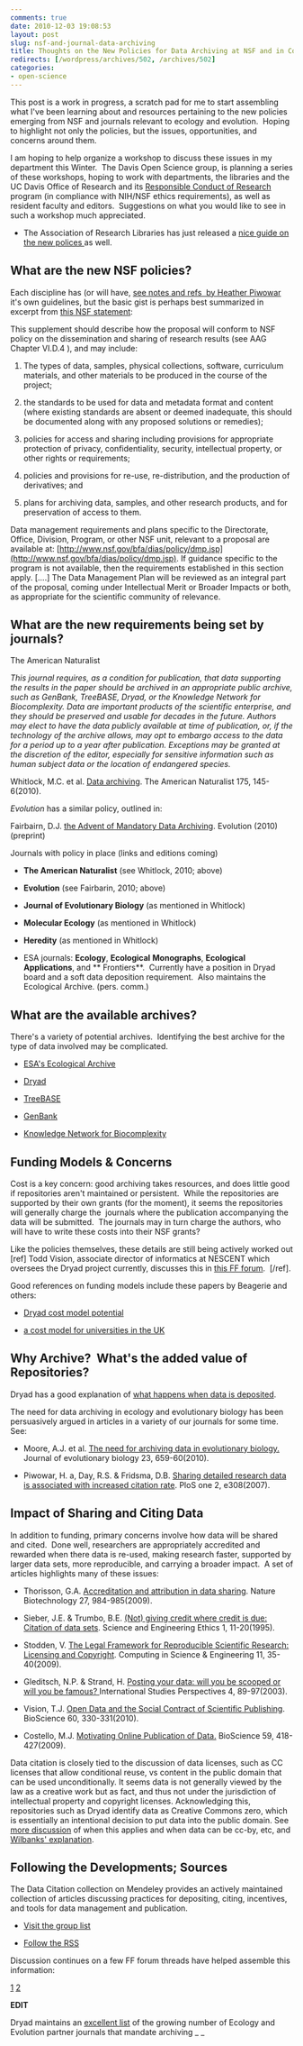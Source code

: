 ```yaml
---
comments: true
date: 2010-12-03 19:08:53
layout: post
slug: nsf-and-journal-data-archiving
title: Thoughts on the New Policies for Data Archiving at NSF and in Common Journals
redirects: [/wordpress/archives/502, /archives/502]
categories:
- open-science
---
```


This post is a work in progress, a scratch pad for me to start assembling what I've been learning about and resources pertaining to the new policies emerging from NSF and journals relevant to ecology and evolution.  Hoping to highlight not only the policies, but the issues, opportunities, and concerns around them.

I am hoping to help organize a workshop to discuss these issues in my department this Winter.  The Davis Open Science group, is planning a series of these workshops, hoping to work with departments, the libraries and the UC Davis Office of Research and its [Responsible Conduct of Research ](http://www.research.ucdavis.edu/home.cfm?id=OVC,10,1622,2065) program (in compliance with NIH/NSF ethics requirements), as well as resident faculty and editors.  Suggestions on what you would like to see in such a workshop much appreciated.


* The Association of Research Libraries has just released a [nice guide on the new polices ](http://www.arl.org/rtl/eresearch/escien/nsf/index.shtml) as well.




## What are the new NSF policies?


Each discipline has (or will have, [see notes and refs  by Heather Piwowar ](http://researchremix.wordpress.com/2010/11/15/nsf-where) it's own guidelines, but the basic gist is perhaps best summarized in excerpt from [this NSF statement](http://www.nsf.gov/pubs/policydocs/pappguide/nsf11001/gpg_2.jsp#dmp):

This supplement should describe  how the proposal will conform to NSF  policy on the dissemination and  sharing of research results (see AAG  Chapter VI.D.4 ), and may include:

	
  1. The types of data, samples, physical collections, software,   curriculum materials, and other materials to be produced in the course   of the project;

	
  2. the standards to be used for data and metadata format and content   (where existing standards are absent or deemed inadequate, this should   be documented along with any proposed solutions or remedies);

	
  3. policies for access and sharing including provisions for   appropriate protection of privacy, confidentiality, security,   intellectual property, or other rights or requirements;

	
  4. policies and provisions for re-use, re-distribution, and the production of derivatives; and

	
  5. plans for archiving data, samples, and other research products, and for preservation of access to them.


Data management requirements and plans specific to the Directorate,   Office, Division, Program, or other NSF unit, relevant to a proposal are   available at: [http://www.nsf.gov/bfa/dias/policy/dmp.jsp](http://www.nsf.gov/bfa/dias/policy/dmp.jsp). If guidance specific to the program is not available, then the requirements established in this section apply.
[....]
The Data Management Plan will be  reviewed as an integral part of the  proposal, coming under Intellectual  Merit or Broader Impacts or both,  as appropriate for the scientific  community of relevance.


## What are the new requirements being set by journals?


The American Naturalist

_This journal requires, as a condition for publication, that data   supporting the results in the paper should be archived in an appropriate   public archive, such as GenBank, TreeBASE, Dryad, or the Knowledge   Network for Biocomplexity. Data are important products of the scientific   enterprise, and they should be preserved and usable for decades in the   future. Authors may elect to have the data publicly available at time  of  publication, or, if the technology of the archive allows, may opt to   embargo access to the data for a period up to a year after  publication.  Exceptions may be granted at the discretion of the editor,  especially  for sensitive information such as human subject data or the  location  of endangered species._

Whitlock, M.C. et al. [Data archiving](http://www.ncbi.nlm.nih.gov/pubmed/20073990). The American Naturalist 175, 145-6(2010).

_Evolution_ has a similar policy, outlined in:

Fairbairn, D.J. [the Advent of Mandatory Data Archiving](http://doi.wiley.com/10.1111/j.1558-5646.2010.01182.x). Evolution (2010) (preprint)

Journals with policy in place (links and editions coming)

	
  * **The American Naturalist** (see Whitlock, 2010; above)

	
  * **Evolution** (see Fairbarin, 2010; above)

	
  * **Journal of Evolutionary Biology** (as mentioned in Whitlock)

	
  * **Molecular Ecology** (as mentioned in Whitlock)

	
  * **Heredity** (as mentioned in Whitlock)

	
  * ESA journals: **Ecology**, **Ecological** **Monographs**, **Ecological** **Applications**, and ** Frontiers**.  Currently have a position in Dryad board and a soft data deposition requirement.  Also maintains the Ecological Archive. (pers. comm.)




## What are the available archives?


There's a variety of potential archives.  Identifying the best archive for the type of data involved may be complicated.



	
  * [ESA's Ecological Archive](http://esapubs.org/archive/default.htm)

	
  * [Dryad](http://datadryad.org/)

	
  * [TreeBASE](http://www.treebase.org/treebase-web/home.html)

	
  * [GenBank](http://www.ncbi.nlm.nih.gov/genbank/)

	
  * [Knowledge Network for Biocomplexity](http://knb.ecoinformatics.org/index.jsp)




## Funding Models & Concerns


Cost is a key concern: good archiving takes resources, and does little good if repositories aren't maintained or persistent.  While the repositories are supported by their own grants (for the moment), it seems the repositories will generally charge the  journals where the publication accompanying the data will be submitted.  The journals may in turn charge the authors, who will have to write these costs into their NSF grants?

Like the policies themselves, these details are still being actively worked out [ref] Todd Vision, associate director of informatics at NESCENT which oversees the Dryad project currently, discusses this in [this FF forum](http://ff.im/uGFbn).  [/ref].

Good references on funding models include these papers by Beagerie and others:



	
  * [Dryad cost model potential](http://bit.ly/fPX0Nm)

	
  * [a cost model for universities in the UK](http://www.jisc.ac.uk/media/documents/publications/keepingresearchdatasafe0408.pdf)




## Why Archive?  What's the added value of Repositories?


Dryad has a good explanation of [what happens when data is deposited](http://blog.datadryad.org/2010/12/02/what-happens-after-you-submit-your-data-to-dryad/).

The need for data archiving in ecology and evolutionary biology has been persuasively argued in articles in a variety of our journals for some time.    See:



	
  * Moore, A.J. et al. [The need for archiving data in evolutionary biology. ](http://www.ncbi.nlm.nih.gov/pubmed/20149022)Journal of evolutionary biology 23, 659-60(2010).

	
  * Piwowar, H. a, Day, R.S. & Fridsma, D.B. [Sharing detailed research data is associated with increased citation rate](http://www.ncbi.nlm.nih.gov/pubmed/17375194). PloS one 2, e308(2007).




## Impact of Sharing and Citing Data


In addition to funding, primary concerns involve how data will be shared and cited.  Done well, researchers are appropriately accredited and rewarded when there data is re-used, making research faster, supported by larger data sets, more reproducible, and carrying a broader impact.  A set of articles highlights many of these issues:



	
  * ﻿﻿﻿Thorisson, G.A. [Accreditation and attribution in data sharing](http://dx.doi.org/10.1038/nbt1109-984b). Nature Biotechnology 27, 984-985(2009).

	
  * Sieber, J.E. & Trumbo, B.E. [(Not) giving credit where credit is due: Citation of data sets](http://www.springerlink.com/index/10.1007/BF02628694). Science and Engineering Ethics 1, 11-20(1995).

	
  * Stodden, V. [The Legal Framework for Reproducible Scientific Research: Licensing and Copyright](http://ieeexplore.ieee.org/lpdocs/epic03/wrapper.htm?arnumber=4720221). Computing in Science & Engineering 11, 35-40(2009).

	
  * Gleditsch, N.P. & Strand, H. [Posting your data: will you be scooped or will you be famous? ](http://www.prio.no/Research-and-Publications/Publication/?oid=55406)International Studies Perspectives 4, 89-97(2003).

	
  * ﻿Vision, T.J. [Open Data and the Social Contract of Scientific Publishing](http://caliber.ucpress.net/doi/abs/10.1525/bio.2010.60.5.2). BioScience 60, 330-331(2010).

	
  * ﻿Costello, M.J. [Motivating Online Publication of Data.](http://caliber.ucpress.net/doi/abs/10.1525/bio.2009.59.5.9) BioScience 59, 418-427(2009).


Data citation is closely tied to the discussion of data licenses, such as CC licenses that allow conditional reuse, vs content in the public domain that can be used unconditionally.  It seems data is not generally viewed by the law as a creative work but as fact, and thus not under the jurisdiction of intellectual property and copyright licenses.  Acknowledging this, repositories such as Dryad identify data as Creative Commons zero, which is essentially an intentional decision to put data into the public domain.  See [more discussion](http://friendfeed.com/opensci-info/3dfde7f6/where-do-you-point-to-for-explanation-of-why-data) of when this applies and when data can be cc-by, etc, and [Wilbanks' explanation](http://sciencecommons.org/weblog/archives/2009/11/19/remembering-babel-open-data-sharing-integration/).


## Following the Developments; Sources


The Data Citation collection on Mendeley provides an actively maintained collection of articles discussing practices for depositing, citing, incentives, and tools for data management and publication.



	
  * [Visit the group list](http://www.mendeley.com/groups/544621/data-citation/)

	
  * [Follow the RSS](http://www.mendeley.com/groups/544621/data-citation/feed/rss)


Discussion continues on a few FF forum threads have helped assemble this information:

[1](http://friendfeed.com/science-2-0/8b143647/who-pays-for-archiving-costs-to-comply-with-new) [2](http://friendfeed.com/science-2-0/98efbfa5/where-best-place-to-start-learn-about-new-nsf)



**EDIT**

Dryad maintains an [excellent list](http://datadryad.org/pages/jdap) of the growing number of Ecology and Evolution partner journals that mandate archiving
_
_
